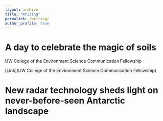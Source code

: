 ```yaml
---
layout: archive
title: "Writing"
permalink: /writing/
author_profile: true
---
```


A day to celebrate the magic of soils
======
UW College of the Environment Science Communication Fellowship

[Link](UW College of the Environment Science Communication Fellowship)

New radar technology sheds light on never-before-seen Antarctic landscape
======
